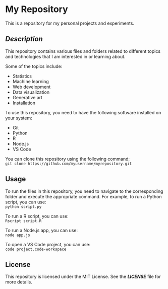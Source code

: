 # My Repository  
This is a repository for my personal projects and experiments.

## ***Description***  

This repository contains various files and folders related to different topics and technologies that I am interested in or learning about.  

Some of the topics include:
* Statistics  
* Machine learning  
* Web development  
* Data visualization  
* Generative art  
* Installation  

To use this repository, you need to have the following software installed on your system:
* Git  
* Python  
* R  
* Node.js  
* VS Code  

You can clone this repository using the following command:  
  ```git clone https://github.com/myusername/myrepository.git```

## ****Usage****

To run the files in this repository, you need to navigate to the corresponding folder and execute the appropriate command. For example, to run a Python script, you can use:  
  ```python script.py```

To run a R script, you can use:  
  ```Rscript script.R```

To run a Node.js app, you can use:  
  ```node app.js```

To open a VS Code project, you can use:  
  ```code project.code-workspace```

## ****License****  
This repository is licensed under the MIT License. See the ***LICENSE*** file for more details.

